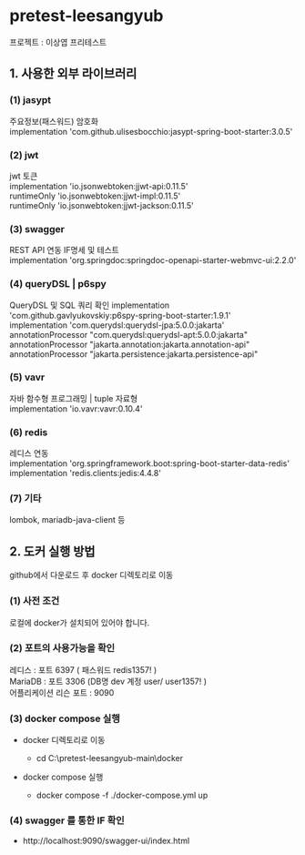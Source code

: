 # pretest-leesangyub
프로젝트 : 이상엽 프리테스트  

## 1. 사용한 외부 라이브러리 

### (1) jasypt 
주요정보(패스워드) 암호화  
implementation 'com.github.ulisesbocchio:jasypt-spring-boot-starter:3.0.5'  


### (2) jwt
jwt 토큰  
implementation 'io.jsonwebtoken:jjwt-api:0.11.5'  
runtimeOnly 'io.jsonwebtoken:jjwt-impl:0.11.5'  
runtimeOnly 'io.jsonwebtoken:jjwt-jackson:0.11.5'  

### (3) swagger
REST API 연동 IF명세 및 테스트   
implementation 'org.springdoc:springdoc-openapi-starter-webmvc-ui:2.2.0'  

### (4) queryDSL | p6spy
QueryDSL 및 SQL 쿼리 확인 
implementation 'com.github.gavlyukovskiy:p6spy-spring-boot-starter:1.9.1'  
implementation 'com.querydsl:querydsl-jpa:5.0.0:jakarta'  
annotationProcessor "com.querydsl:querydsl-apt:5.0.0:jakarta"  
annotationProcessor "jakarta.annotation:jakarta.annotation-api"  
annotationProcessor "jakarta.persistence:jakarta.persistence-api"  

### (5) vavr 
자바 함수형 프로그래밍 | tuple 자료형   
implementation 'io.vavr:vavr:0.10.4'  

### (6) redis
레디스 연동   
implementation 'org.springframework.boot:spring-boot-starter-data-redis'  
implementation 'redis.clients:jedis:4.4.8'  

### (7) 기타  
lombok, mariadb-java-client 등   


## 2. 도커 실행 방법 
github에서 다운로드 후 docker 디렉토리로 이동   

### (1) 사전 조건 
로컬에 docker가 설치되어 있어야 합니다.  

### (2) 포트의 사용가능을 확인
레디스 : 포트 6397 ( 패스워드 redis1357! )  
MariaDB : 포트 3306 (DB명 dev 계정 user/ user1357! )  
어플리케이션 리슨 포트 : 9090  

### (3) docker compose 실행
* docker 디렉토리로 이동   
  - cd C:\pretest-leesangyub-main\docker  

* docker compose 실행  
  - docker compose -f ./docker-compose.yml up   

### (4) swagger 를 통한 IF 확인 
* http://localhost:9090/swagger-ui/index.html  





